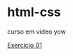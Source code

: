# html-css
 curso em video yow

<a href="https://kennedykauan.github.io/html-css/exercicios/ex001/index.html">Exercicio 01</a>